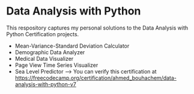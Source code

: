 # Data Analysis with Python

This respository captures my personal solutions to the Data Analysis with Python Certification projects.
* Mean-Variance-Standard Deviation Calculator
* Demographic Data Analyzer
* Medical Data Visualizer
* Page View Time Series Visualizer
* Sea Level Predictor
--> You can verify this certification at https://freecodecamp.org/certification/ahmed_bouhachem/data-analysis-with-python-v7

